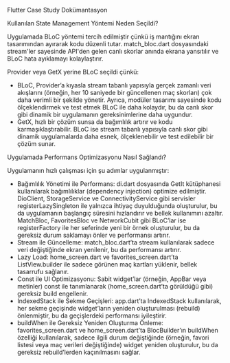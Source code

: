 Flutter Case Study Dokümantasyon

Kullanılan State Management Yöntemi Neden Seçildi?

Uygulamada BLoC yöntemi tercih edilmiştir çünkü iş mantığını ekran tasarımından ayırarak kodu düzenli tutar. match_bloc.dart dosyasındaki stream'ler sayesinde API'den gelen canlı skorlar anında ekrana yansıtılır ve BLoC hata ayıklamayı kolaylaştırır.

Provider veya GetX yerine BLoC seçildi çünkü:
* BLoC, Provider’a kıyasla stream tabanlı yapısıyla gerçek zamanlı veri akışlarını (örneğin, her 10 saniyede bir güncellenen maç skorları) çok daha verimli bir şekilde yönetir. Ayrıca, modüler tasarımı sayesinde kodu ölçeklendirmek ve test etmek BLoC ile daha kolaydır, bu da canlı skor gibi dinamik bir uygulamanın gereksinimlerine daha uygundur.
* GetX, hızlı bir çözüm sunsa da bağımlılık artırır ve kodu karmaşıklaştırabilir. BLoC ise stream tabanlı yapısıyla canlı skor gibi dinamik uygulamalarda daha esnek, ölçeklenebilir ve test edilebilir bir çözüm sunar.


Uygulamada Performans Optimizasyonu Nasıl Sağlandı?

Uygulamanın hızlı çalışması için şu adımlar uygulanmıştır:
* Bağımlılık Yönetimi ile Performans: di.dart dosyasında GetIt kütüphanesi kullanılarak bağımlılıklar (dependency injection) optimize edilmiştir. DioClient, StorageService ve ConnectivityService gibi servisler registerLazySingleton ile yalnızca ihtiyaç duyulduğunda oluşturulur, bu da uygulamanın başlangıç süresini hızlandırır ve bellek kullanımını azaltır. MatchBloc, FavoritesBloc ve NetworkCubit gibi BLoC’lar ise registerFactory ile her seferinde yeni bir örnek oluşturulur, bu da gereksiz durum saklamayı önler ve performansı artırır.
* Stream ile Güncelleme: match_bloc.dart’ta stream kullanılarak sadece veri değiştiğinde ekran yenilenir, bu da performansı artırır.
* Lazy Load: home_screen.dart ve favorites_screen.dart’ta ListView.builder ile sadece görünen maç kartları yüklenir, bellek tasarrufu sağlanır.
* Const ile UI Optimizasyonu: Sabit widget’lar (örneğin, AppBar veya metinler) const ile tanımlanarak (home_screen.dart’ta görüldüğü gibi) gereksiz build engellenir.
* IndexedStack ile Sekme Geçişleri: app.dart’ta IndexedStack kullanılarak, her sekme geçişinde widget’ların yeniden oluşturulması (rebuild) önlenmiştir, bu da geçişlerdeki performansı iyileştirir.
* buildWhen ile Gereksiz Yeniden Oluşturma Önleme: favorites_screen.dart ve home_screen.dart’ta BlocBuilder’ın buildWhen özelliği kullanılarak, sadece ilgili durum değiştiğinde (örneğin, favori listesi veya maç verileri değiştiğinde) widget yeniden oluşturulur, bu da gereksiz rebuild’lerden kaçınılmasını sağlar.
